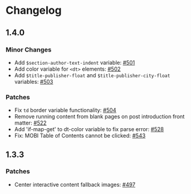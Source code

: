 # Changelog

## 1.4.0

### Minor Changes

- Add `$section-author-text-indent` variable: [#501](https://github.com/pressbooks/pressbooks-book/pull/501)
- Add color variable for `<dt>` elements: [#502](https://github.com/pressbooks/pressbooks-book/pull/502)
- Add `$title-publisher-float` and `$title-publisher-city-float` variables: [#503](https://github.com/pressbooks/pressbooks-book/pull/503)

### Patches

- Fix `td` border variable functionality: [#504](https://github.com/pressbooks/pressbooks-book/pull/504)
- Remove running content from blank pages on post introduction front matter: [#522](https://github.com/pressbooks/pressbooks-book/pull/522)
- Add 'if-map-get' to dt-color variable to fix parse error: [#528](https://github.com/pressbooks/pressbooks-book/pull/528)
- Fix: MOBI Table of Contents cannot be clicked: [#543](https://github.com/pressbooks/pressbooks-book/pull/543)

## 1.3.3

### Patches

- Center interactive content fallback images: [#497](https://github.com/pressbooks/pressbooks-book/pull/497)
